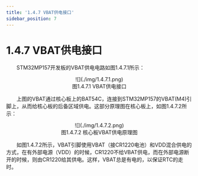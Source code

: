```yaml
---
title: '1.4.7 VBAT供电接口'
sidebar_position: 7
---
```


# 1.4.7 VBAT供电接口

&emsp;&emsp;STM32MP157开发板的VBAT供电电路如图1.4.7.1所示：

<center>
![](./img/1.4.7.1.png)<br/>
图1.4.7.1 VBAT供电接口
</center>


&emsp;&emsp;上图的VBAT通过核心板上的BAT54C，连接到STM32MP157的VBAT(M4)引脚上，从而给核心板的后备区域供电。这部分原理图在核心板上，如图1.4.7.2所示：

<center>
![](./img/1.4.7.2.png)<br />
图1.4.7.2 核心板VBAT供电原理图
</center>


&emsp;&emsp;如图1.4.7.2所示，VBAT引脚使用VBAT（接CR1220电池）和VDD混合供电的方式，在有外部电源（VDD）的时候，CR1220不给VBAT供电，而在外部电源断开的时候，则由CR1220给其供电。这样，VBAT总是有电的，以保证RTC的走时。
















